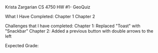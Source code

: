 Krista Zargarian
CS 4750
HW #1- GeoQuiz

What I Have Completed:
  Chapter 1
  Chapter 2


Challenges that I have completed:
  Chapter 1: Replaced "Toast" with "Snackbar"
  Chapter 2: Added a previous button with double arrows to the left 

Expected Grade:
